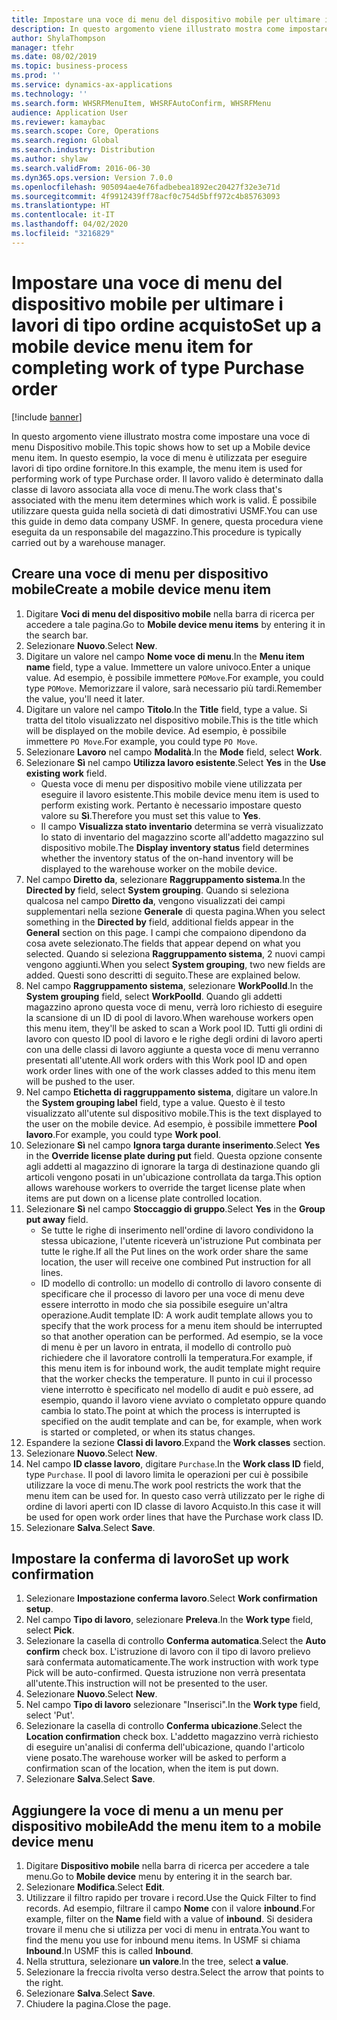 ```yaml
---
title: Impostare una voce di menu del dispositivo mobile per ultimare i lavori di tipo ordine acquisto
description: In questo argomento viene illustrato mostra come impostare una voce di menu Dispositivo mobile.
author: ShylaThompson
manager: tfehr
ms.date: 08/02/2019
ms.topic: business-process
ms.prod: ''
ms.service: dynamics-ax-applications
ms.technology: ''
ms.search.form: WHSRFMenuItem, WHSRFAutoConfirm, WHSRFMenu
audience: Application User
ms.reviewer: kamaybac
ms.search.scope: Core, Operations
ms.search.region: Global
ms.search.industry: Distribution
ms.author: shylaw
ms.search.validFrom: 2016-06-30
ms.dyn365.ops.version: Version 7.0.0
ms.openlocfilehash: 905094ae4e76fadbebea1892ec20427f32e3e71d
ms.sourcegitcommit: 4f9912439ff78acf0c754d5bff972c4b85763093
ms.translationtype: HT
ms.contentlocale: it-IT
ms.lasthandoff: 04/02/2020
ms.locfileid: "3216829"
---
```

# <a name="set-up-a-mobile-device-menu-item-for-completing-work-of-type-purchase-order"></a><span data-ttu-id="9854a-103">Impostare una voce di menu del dispositivo mobile per ultimare i lavori di tipo ordine acquisto</span><span class="sxs-lookup"><span data-stu-id="9854a-103">Set up a mobile device menu item for completing work of type Purchase order</span></span>

[!include [banner](../../includes/banner.md)]

<span data-ttu-id="9854a-104">In questo argomento viene illustrato mostra come impostare una voce di menu Dispositivo mobile.</span><span class="sxs-lookup"><span data-stu-id="9854a-104">This topic shows how to set up a Mobile device menu item.</span></span> <span data-ttu-id="9854a-105">In questo esempio, la voce di menu è utilizzata per eseguire lavori di tipo ordine fornitore.</span><span class="sxs-lookup"><span data-stu-id="9854a-105">In this example, the menu item is used for performing work of type Purchase order.</span></span> <span data-ttu-id="9854a-106">Il lavoro valido è determinato dalla classe di lavoro associata alla voce di menu.</span><span class="sxs-lookup"><span data-stu-id="9854a-106">The work class that's associated with the menu item determines which work is valid.</span></span> <span data-ttu-id="9854a-107">È possibile utilizzare questa guida nella società di dati dimostrativi USMF.</span><span class="sxs-lookup"><span data-stu-id="9854a-107">You can use this guide in demo data company USMF.</span></span> <span data-ttu-id="9854a-108">In genere, questa procedura viene eseguita da un responsabile del magazzino.</span><span class="sxs-lookup"><span data-stu-id="9854a-108">This procedure is typically carried out by a warehouse manager.</span></span>


## <a name="create-a-mobile-device-menu-item"></a><span data-ttu-id="9854a-109">Creare una voce di menu per dispositivo mobile</span><span class="sxs-lookup"><span data-stu-id="9854a-109">Create a mobile device menu item</span></span>
1. <span data-ttu-id="9854a-110">Digitare **Voci di menu del dispositivo mobile** nella barra di ricerca per accedere a tale pagina.</span><span class="sxs-lookup"><span data-stu-id="9854a-110">Go to **Mobile device menu items** by entering it in the search bar.</span></span>
2. <span data-ttu-id="9854a-111">Selezionare **Nuovo**.</span><span class="sxs-lookup"><span data-stu-id="9854a-111">Select **New**.</span></span>
3. <span data-ttu-id="9854a-112">Digitare un valore nel campo **Nome voce di menu**.</span><span class="sxs-lookup"><span data-stu-id="9854a-112">In the **Menu item name** field, type a value.</span></span> <span data-ttu-id="9854a-113">Immettere un valore univoco.</span><span class="sxs-lookup"><span data-stu-id="9854a-113">Enter a unique value.</span></span> <span data-ttu-id="9854a-114">Ad esempio, è possibile immettere `POMove`.</span><span class="sxs-lookup"><span data-stu-id="9854a-114">For example, you could type `POMove`.</span></span> <span data-ttu-id="9854a-115">Memorizzare il valore, sarà necessario più tardi.</span><span class="sxs-lookup"><span data-stu-id="9854a-115">Remember the value, you'll need it later.</span></span>  
4. <span data-ttu-id="9854a-116">Digitare un valore nel campo **Titolo**.</span><span class="sxs-lookup"><span data-stu-id="9854a-116">In the **Title** field, type a value.</span></span> <span data-ttu-id="9854a-117">Si tratta del titolo visualizzato nel dispositivo mobile.</span><span class="sxs-lookup"><span data-stu-id="9854a-117">This is the title which will be displayed on the mobile device.</span></span> <span data-ttu-id="9854a-118">Ad esempio, è possibile immettere `PO Move`.</span><span class="sxs-lookup"><span data-stu-id="9854a-118">For example, you could type `PO Move`.</span></span>  
5. <span data-ttu-id="9854a-119">Selezionare **Lavoro** nel campo **Modalità**.</span><span class="sxs-lookup"><span data-stu-id="9854a-119">In the **Mode** field, select **Work**.</span></span>
6. <span data-ttu-id="9854a-120">Selezionare **Sì** nel campo **Utilizza lavoro esistente**.</span><span class="sxs-lookup"><span data-stu-id="9854a-120">Select **Yes** in the **Use existing work** field.</span></span>
    - <span data-ttu-id="9854a-121">Questa voce di menu per dispositivo mobile viene utilizzata per eseguire il lavoro esistente.</span><span class="sxs-lookup"><span data-stu-id="9854a-121">This mobile device menu item is used to perform existing work.</span></span> <span data-ttu-id="9854a-122">Pertanto è necessario impostare questo valore su **Sì**.</span><span class="sxs-lookup"><span data-stu-id="9854a-122">Therefore you must set this value to **Yes**.</span></span>  
    - <span data-ttu-id="9854a-123">Il campo **Visualizza stato inventario** determina se verrà visualizzato lo stato di inventario del magazzino scorte all'addetto magazzino sul dispositivo mobile.</span><span class="sxs-lookup"><span data-stu-id="9854a-123">The **Display inventory status** field determines whether the inventory status of the on-hand inventory will be displayed to the warehouse worker on the mobile device.</span></span>  
7. <span data-ttu-id="9854a-124">Nel campo **Diretto da**, selezionare **Raggruppamento sistema**.</span><span class="sxs-lookup"><span data-stu-id="9854a-124">In the **Directed by** field, select **System grouping**.</span></span> <span data-ttu-id="9854a-125">Quando si seleziona qualcosa nel campo **Diretto da**, vengono visualizzati dei campi supplementari nella sezione **Generale** di questa pagina.</span><span class="sxs-lookup"><span data-stu-id="9854a-125">When you select something in the **Directed by** field, additional fields appear in the **General** section on this page.</span></span> <span data-ttu-id="9854a-126">I campi che compaiono dipendono da cosa avete selezionato.</span><span class="sxs-lookup"><span data-stu-id="9854a-126">The fields that appear depend on what you selected.</span></span> <span data-ttu-id="9854a-127">Quando si seleziona **Raggruppamento sistema**, 2 nuovi campi vengono aggiunti.</span><span class="sxs-lookup"><span data-stu-id="9854a-127">When you select **System grouping**, two new fields are added.</span></span> <span data-ttu-id="9854a-128">Questi sono descritti di seguito.</span><span class="sxs-lookup"><span data-stu-id="9854a-128">These are explained below.</span></span>  
8. <span data-ttu-id="9854a-129">Nel campo **Raggruppamento sistema**, selezionare **WorkPoolId**.</span><span class="sxs-lookup"><span data-stu-id="9854a-129">In the **System grouping** field, select **WorkPoolId**.</span></span> <span data-ttu-id="9854a-130">Quando gli addetti magazzino aprono questa voce di menu, verrà loro richiesto di eseguire la scansione di un ID di pool di lavoro.</span><span class="sxs-lookup"><span data-stu-id="9854a-130">When warehouse workers open this menu item, they'll be asked to scan a Work pool ID.</span></span> <span data-ttu-id="9854a-131">Tutti gli ordini di lavoro con questo ID pool di lavoro e le righe degli ordini di lavoro aperti con una delle classi di lavoro aggiunte a questa voce di menu verranno presentati all'utente.</span><span class="sxs-lookup"><span data-stu-id="9854a-131">All work orders with this Work pool ID and open work order lines with one of the work classes added to this menu item will be pushed to the user.</span></span>  
9. <span data-ttu-id="9854a-132">Nel campo **Etichetta di raggruppamento sistema**, digitare un valore.</span><span class="sxs-lookup"><span data-stu-id="9854a-132">In the **System grouping label** field, type a value.</span></span> <span data-ttu-id="9854a-133">Questo è il testo visualizzato all'utente sul dispositivo mobile.</span><span class="sxs-lookup"><span data-stu-id="9854a-133">This is the text displayed to the user on the mobile device.</span></span> <span data-ttu-id="9854a-134">Ad esempio, è possibile immettere **Pool lavoro**.</span><span class="sxs-lookup"><span data-stu-id="9854a-134">For example, you could type **Work pool**.</span></span>  
10. <span data-ttu-id="9854a-135">Selezionare **Sì** nel campo **Ignora targa durante inserimento**.</span><span class="sxs-lookup"><span data-stu-id="9854a-135">Select **Yes** in the **Override license plate during put** field.</span></span> <span data-ttu-id="9854a-136">Questa opzione consente agli addetti al magazzino di ignorare la targa di destinazione quando gli articoli vengono posati in un'ubicazione controllata da targa.</span><span class="sxs-lookup"><span data-stu-id="9854a-136">This option allows warehouse workers to override the target license plate when items are put down on a license plate controlled location.</span></span>  
11. <span data-ttu-id="9854a-137">Selezionare **Sì** nel campo **Stoccaggio di gruppo**.</span><span class="sxs-lookup"><span data-stu-id="9854a-137">Select **Yes** in the **Group put away** field.</span></span>
    - <span data-ttu-id="9854a-138">Se tutte le righe di inserimento nell'ordine di lavoro condividono la stessa ubicazione, l'utente riceverà un'istruzione Put combinata per tutte le righe.</span><span class="sxs-lookup"><span data-stu-id="9854a-138">If all the Put lines on the work order share the same location, the user will receive one combined Put instruction for all lines.</span></span> 
    - <span data-ttu-id="9854a-139">ID modello di controllo: un modello di controllo di lavoro consente di specificare che il processo di lavoro per una voce di menu deve essere interrotto in modo che sia possibile eseguire un'altra operazione.</span><span class="sxs-lookup"><span data-stu-id="9854a-139">Audit template ID: A work audit template allows you to specify that the work process for a menu item should be interrupted so that another operation can be performed.</span></span> <span data-ttu-id="9854a-140">Ad esempio, se la voce di menu è per un lavoro in entrata, il modello di controllo può richiedere che il lavoratore controlli la temperatura.</span><span class="sxs-lookup"><span data-stu-id="9854a-140">For example, if this menu item is for inbound work, the audit template might require that the worker checks the temperature.</span></span> <span data-ttu-id="9854a-141">Il punto in cui il processo viene interrotto è specificato nel modello di audit e può essere, ad esempio, quando il lavoro viene avviato o completato oppure quando cambia lo stato.</span><span class="sxs-lookup"><span data-stu-id="9854a-141">The point at which the process is interrupted is specified on the audit template and can be, for example, when work is started or completed, or when its status changes.</span></span>  
12. <span data-ttu-id="9854a-142">Espandere la sezione **Classi di lavoro**.</span><span class="sxs-lookup"><span data-stu-id="9854a-142">Expand the **Work classes** section.</span></span>
13. <span data-ttu-id="9854a-143">Selezionare **Nuovo**.</span><span class="sxs-lookup"><span data-stu-id="9854a-143">Select **New**.</span></span>
14. <span data-ttu-id="9854a-144">Nel campo **ID classe lavoro**, digitare `Purchase`.</span><span class="sxs-lookup"><span data-stu-id="9854a-144">In the **Work class ID** field, type `Purchase`.</span></span> <span data-ttu-id="9854a-145">Il pool di lavoro limita le operazioni per cui è possibile utilizzare la voce di menu.</span><span class="sxs-lookup"><span data-stu-id="9854a-145">The work pool restricts the work that the menu item can be used for.</span></span> <span data-ttu-id="9854a-146">In questo caso verrà utilizzato per le righe di ordine di lavori aperti con ID classe di lavoro Acquisto.</span><span class="sxs-lookup"><span data-stu-id="9854a-146">In this case it will be used for open work order lines that have the Purchase work class ID.</span></span>  
15. <span data-ttu-id="9854a-147">Selezionare **Salva**.</span><span class="sxs-lookup"><span data-stu-id="9854a-147">Select **Save**.</span></span>

## <a name="set-up-work-confirmation"></a><span data-ttu-id="9854a-148">Impostare la conferma di lavoro</span><span class="sxs-lookup"><span data-stu-id="9854a-148">Set up work confirmation</span></span>
1. <span data-ttu-id="9854a-149">Selezionare **Impostazione conferma lavoro**.</span><span class="sxs-lookup"><span data-stu-id="9854a-149">Select **Work confirmation setup**.</span></span>
2. <span data-ttu-id="9854a-150">Nel campo **Tipo di lavoro**, selezionare **Preleva**.</span><span class="sxs-lookup"><span data-stu-id="9854a-150">In the **Work type** field, select **Pick**.</span></span>
3. <span data-ttu-id="9854a-151">Selezionare la casella di controllo **Conferma automatica**.</span><span class="sxs-lookup"><span data-stu-id="9854a-151">Select the **Auto confirm** check box.</span></span> <span data-ttu-id="9854a-152">L'istruzione di lavoro con il tipo di lavoro prelievo sarà confermata automaticamente.</span><span class="sxs-lookup"><span data-stu-id="9854a-152">The work instruction with work type Pick will be auto-confirmed.</span></span> <span data-ttu-id="9854a-153">Questa istruzione non verrà presentata all'utente.</span><span class="sxs-lookup"><span data-stu-id="9854a-153">This instruction will not be presented to the user.</span></span>  
4. <span data-ttu-id="9854a-154">Selezionare **Nuovo**.</span><span class="sxs-lookup"><span data-stu-id="9854a-154">Select **New**.</span></span>
5. <span data-ttu-id="9854a-155">Nel campo **Tipo di lavoro** selezionare "Inserisci".</span><span class="sxs-lookup"><span data-stu-id="9854a-155">In the **Work type** field, select 'Put'.</span></span>
6. <span data-ttu-id="9854a-156">Selezionare la casella di controllo **Conferma ubicazione**.</span><span class="sxs-lookup"><span data-stu-id="9854a-156">Select the **Location confirmation** check box.</span></span> <span data-ttu-id="9854a-157">L'addetto magazzino verrà richiesto di eseguire un'analisi di conferma dell'ubicazione, quando l'articolo viene posato.</span><span class="sxs-lookup"><span data-stu-id="9854a-157">The warehouse worker will be asked to perform a confirmation scan of the location, when the item is put down.</span></span>  
7. <span data-ttu-id="9854a-158">Selezionare **Salva**.</span><span class="sxs-lookup"><span data-stu-id="9854a-158">Select **Save**.</span></span>

## <a name="add-the-menu-item-to-a-mobile-device-menu"></a><span data-ttu-id="9854a-159">Aggiungere la voce di menu a un menu per dispositivo mobile</span><span class="sxs-lookup"><span data-stu-id="9854a-159">Add the menu item to a mobile device menu</span></span>
1. <span data-ttu-id="9854a-160">Digitare **Dispositivo mobile** nella barra di ricerca per accedere a tale menu.</span><span class="sxs-lookup"><span data-stu-id="9854a-160">Go to **Mobile device** menu by entering it in the search bar.</span></span>
2. <span data-ttu-id="9854a-161">Selezionare **Modifica**.</span><span class="sxs-lookup"><span data-stu-id="9854a-161">Select **Edit**.</span></span>
3. <span data-ttu-id="9854a-162">Utilizzare il filtro rapido per trovare i record.</span><span class="sxs-lookup"><span data-stu-id="9854a-162">Use the Quick Filter to find records.</span></span> <span data-ttu-id="9854a-163">Ad esempio, filtrare il campo **Nome** con il valore **inbound**.</span><span class="sxs-lookup"><span data-stu-id="9854a-163">For example, filter on the **Name** field with a value of **inbound**.</span></span> <span data-ttu-id="9854a-164">Si desidera trovare il menu che si utilizza per voci di menu in entrata.</span><span class="sxs-lookup"><span data-stu-id="9854a-164">You want to find the menu you use for inbound menu items.</span></span> <span data-ttu-id="9854a-165">In USMF si chiama **Inbound**.</span><span class="sxs-lookup"><span data-stu-id="9854a-165">In USMF this is called **Inbound**.</span></span>  
4. <span data-ttu-id="9854a-166">Nella struttura, selezionare **un valore**.</span><span class="sxs-lookup"><span data-stu-id="9854a-166">In the tree, select **a value**.</span></span>
5. <span data-ttu-id="9854a-167">Selezionare la freccia rivolta verso destra.</span><span class="sxs-lookup"><span data-stu-id="9854a-167">Select the arrow that points to the right.</span></span>
6. <span data-ttu-id="9854a-168">Selezionare **Salva**.</span><span class="sxs-lookup"><span data-stu-id="9854a-168">Select **Save**.</span></span>
7. <span data-ttu-id="9854a-169">Chiudere la pagina.</span><span class="sxs-lookup"><span data-stu-id="9854a-169">Close the page.</span></span>
